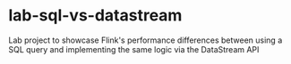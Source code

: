 # lab-sql-vs-datastream
Lab project to showcase Flink's performance differences between using a SQL query and implementing the same logic via the DataStream API
